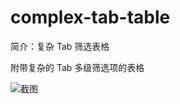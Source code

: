 # complex-tab-table

简介：复杂 Tab 筛选表格

附带复杂的 Tab 多级筛选项的表格

![截图](https://img.alicdn.com/tfs/TB1tUGncntYBeNjy1XdXXXXyVXa-2314-1466.png)
